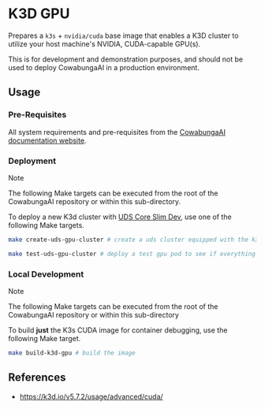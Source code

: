 # K3D GPU

Prepares a `k3s` + `nvidia/cuda` base image that enables a K3D cluster to utilize your host machine's NVIDIA, CUDA-capable GPU(s).

This is for development and demonstration purposes, and should not be used to deploy CowabungaAI in a production environment.

## Usage

### Pre-Requisites

All system requirements and pre-requisites from the [CowabungaAI documentation website](https://docs.leapfrog.ai/docs/local-deploy-guide/quick_start/).

### Deployment

> [!NOTE]
> The following Make targets can be executed from the root of the CowabungaAI repository or within this sub-directory.

To deploy a new K3d cluster with [UDS Core Slim Dev](https://github.com/defenseunicorns/uds-core#uds-package-development), use one of the following Make targets.

```bash
make create-uds-gpu-cluster # create a uds cluster equipped with the k3d-gpu image

make test-uds-gpu-cluster # deploy a test gpu pod to see if everything is working
```

### Local Development

> [!NOTE]
> The following Make targets can be executed from the root of the CowabungaAI repository or within this sub-directory

To build **just** the K3s CUDA image for container debugging, use the following Make target.

```bash
make build-k3d-gpu # build the image
```

## References

* https://k3d.io/v5.7.2/usage/advanced/cuda/
